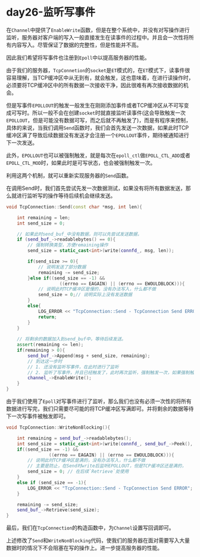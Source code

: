 # day26-监听写事件

在`Channel`中提供了`EnableWrite`函数，但是在整个系统中，并没有对写操作进行监听，服务器对客户端的写入一般直接发生在读事件的过程中。并且会一次性将所有内容写入。尽管保证了数据的完整性，但是性能并不高。

因此我们希望将写事件也注册到`Epoll`中以提高服务器的性能。

由于我们的服务器，`TcpConnetion`的`socket`是`ET`模式的，在`ET`模式下，读事件很容易理解，当TCP缓冲区中从无到有，就会触发，这也意味着，在进行读操作时，必须要将TCP缓冲区中的所有数据一次接收干净，因此很难有再次接收数据的机会。

但是写事件`EPOLLOUT`的触发一般发生在刚刚添加事件或者TCP缓冲区从不可写变成可写时。所以一般不会在创建`socket`时就直接监听读事件(这会导致触发一次`EPOLLOUT`，但是可能没有数据可写，而之后就不再触发了)，而是有程序来控制，具体的来说，当我们调用`Send`函数时，我们会首先发送一次数据，如果此时TCP缓冲区满了导致后续数据没有发送才会注册一个`EPOLLOUT`事件，期待被通知进行下一次发送。


此外，`EPOLLOUT`也可以被强制触发，就是每次在`epoll_ctl`做`EPOLL_CTL_ADD`或者`EPOLL_CTL_MOD`时，如果此时是可写状态，也会被强制触发一次。

利用这两个机制，就可以重新实现服务器的`Send`函数。

在调用Send时，我们首先尝试先发一次数据测试，如果没有将所有数据发送，那么就进行监听写的操作等待后续机会继续发送。
```c++
void TcpConnection::Send(const char *msg, int len){

    int remaining = len;
    int send_size = 0;

    // 如果此时send_buf_中没有数据，则可以先尝试发送数据，
    if (send_buf_->readablebytes() == 0){
        // 强制转换类型，方便remaining操作
        send_size = static_cast<int>(write(connfd_, msg, len));

        if(send_size >= 0){
            // 说明发送了部分数据
            remaining -= send_size;
        }else if((send_size == -1) && 
                    ((errno == EAGAIN) || (errno == EWOULDBLOCK))){
            // 说明此时TCP缓冲区是慢的，没有办法写入，什么都不做
            send_size = 0;// 说明实际上没有发送数据
        }
        else{
            LOG_ERROR << "TcpConnection::Send - TcpConnection Send ERROR";
            return;
        }
    }
    
    // 将剩余的数据加入到send_buf中，等待后续发送。
    assert(remaining <= len);
    if(remaining > 0){
        send_buf_->Append(msg + send_size, remaining);
        // 到达这一步时
        // 1. 还没有监听写事件，在此时进行了监听
        // 2. 监听了写事件，并且已经触发了，此时再次监听，强制触发一次，如果强制触发失败，仍然可以等待后续TCP缓冲区可写。
        channel_->EnableWrite();
    }
}
```

由于我们使用了`Epoll`对写事件进行了监听，那么我们也没有必须一次性的将所有数据进行写完，我们只需要尽可能的将TCP缓冲区写满即可。并将剩余的数据等待下一次写事件被触发即可。

```c++
void TcpConnection::WriteNonBlocking(){

    int remaining = send_buf_->readablebytes();
    int send_size = static_cast<int>(write(connfd_, send_buf_->Peek(), remaining));
    if((send_size == -1) && 
                ((errno == EAGAIN) || (errno == EWOULDBLOCK))){
        // 说明此时TCP缓冲区是满的，没有办法写入，什么都不做 
        // 主要是防止，在Send时write后监听EPOLLOUT，但是TCP缓冲区还是满的，
        send_size = 0; // 在后续`Retrieve`处使用
    }
    else if (send_size == -1){
        LOG_ERROR << "TcpConnection::Send - TcpConnection Send ERROR";
    }

    remaining -= send_size;
    send_buf_->Retrieve(send_size);
}
```

最后，我们在`TcpConnection`的构造函数中，为`Channel`设置写回调即可。

上述修改了`Send`和`WriteNonBlocking`代码，使我们的服务器在面对需要写入大量数据时的情况下不会阻塞在写的操作上。进一步提高服务器的性能。
